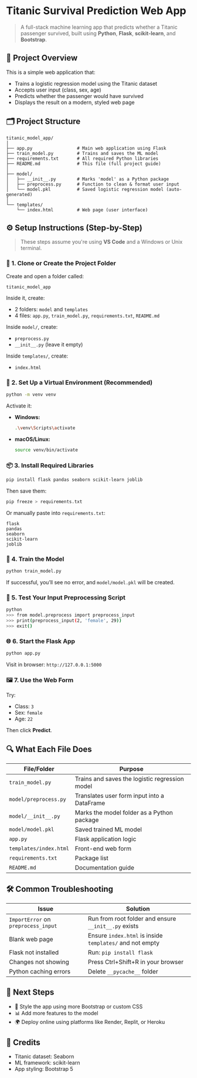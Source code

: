 
# Titanic Survival Prediction Web App

> A full-stack machine learning app that predicts whether a Titanic passenger survived, built using **Python**, **Flask**, **scikit-learn**, and **Bootstrap**.

## 🧠 Project Overview

This is a simple web application that:
- Trains a logistic regression model using the Titanic dataset
- Accepts user input (class, sex, age)
- Predicts whether the passenger would have survived
- Displays the result on a modern, styled web page

## 🗂️ Project Structure

```
titanic_model_app/
│
├── app.py                 # Main web application using Flask
├── train_model.py         # Trains and saves the ML model
├── requirements.txt       # All required Python libraries
├── README.md              # This file (full project guide)
│
├── model/
│   ├── __init__.py        # Marks 'model' as a Python package
│   ├── preprocess.py      # Function to clean & format user input
│   └── model.pkl          # Saved logistic regression model (auto-generated)
│
└── templates/
    └── index.html         # Web page (user interface)
```

## ⚙️ Setup Instructions (Step-by-Step)

> These steps assume you're using **VS Code** and a Windows or Unix terminal.

### 🧱 1. Clone or Create the Project Folder

Create and open a folder called:

```
titanic_model_app
```

Inside it, create:
- 2 folders: `model` and `templates`
- 4 files: `app.py`, `train_model.py`, `requirements.txt`, `README.md`

Inside `model/`, create:
- `preprocess.py`
- `__init__.py` (leave it empty)

Inside `templates/`, create:
- `index.html`

### 🐍 2. Set Up a Virtual Environment (Recommended)

```bash
python -m venv venv
```

Activate it:

- **Windows:**
  ```bash
  .\venv\Scripts\activate
  ```
- **macOS/Linux:**
  ```bash
  source venv/bin/activate
  ```

### 📦 3. Install Required Libraries

```bash
pip install flask pandas seaborn scikit-learn joblib
```

Then save them:

```bash
pip freeze > requirements.txt
```

Or manually paste into `requirements.txt`:

```
flask
pandas
seaborn
scikit-learn
joblib
```

### 🤖 4. Train the Model

```bash
python train_model.py
```

If successful, you’ll see no error, and `model/model.pkl` will be created.

### 🧪 5. Test Your Input Preprocessing Script

```bash
python
>>> from model.preprocess import preprocess_input
>>> print(preprocess_input(2, 'female', 29))
>>> exit()
```

### 🌐 6. Start the Flask App

```bash
python app.py
```

Visit in browser: `http://127.0.0.1:5000`

### 🖼️ 7. Use the Web Form

Try:
- Class: `3`
- Sex: `female`
- Age: `22`

Then click **Predict**.

## 🔍 What Each File Does

| File/Folder | Purpose |
|-------------|---------|
| `train_model.py` | Trains and saves the logistic regression model |
| `model/preprocess.py` | Translates user form input into a DataFrame |
| `model/__init__.py` | Marks the model folder as a Python package |
| `model/model.pkl` | Saved trained ML model |
| `app.py` | Flask application logic |
| `templates/index.html` | Front-end web form |
| `requirements.txt` | Package list |
| `README.md` | Documentation guide |

## 🛠️ Common Troubleshooting

| Issue | Solution |
|-------|----------|
| `ImportError` on `preprocess_input` | Run from root folder and ensure `__init__.py` exists |
| Blank web page | Ensure `index.html` is inside `templates/` and not empty |
| Flask not installed | Run: `pip install flask` |
| Changes not showing | Press Ctrl+Shift+R in your browser |
| Python caching errors | Delete `__pycache__` folder |

## 🚀 Next Steps

- 🎨 Style the app using more Bootstrap or custom CSS
- 📊 Add more features to the model
- 🌍 Deploy online using platforms like Render, Replit, or Heroku

## 👏 Credits

- Titanic dataset: Seaborn
- ML framework: scikit-learn
- App styling: Bootstrap 5
